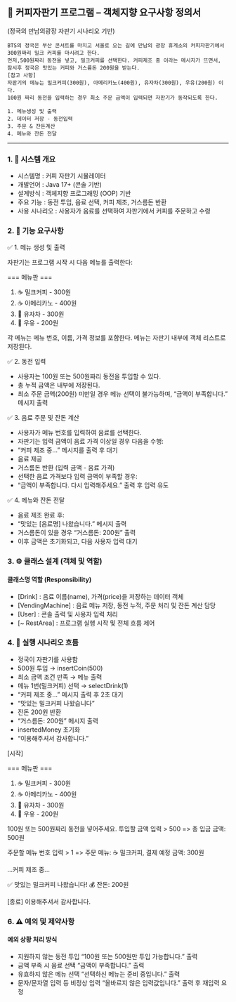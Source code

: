 ## 📄 커피자판기 프로그램 – 객체지향 요구사항 정의서
(정국의 만남의광장 자판기 시나리오 기반)

```
BTS의 정국은 부산 콘서트를 마치고 서울로 오는 길에 만남의 광장 휴게소의 커피자판기에서 300원짜리 밀크 커피를 마시려고 한다. 
먼저,500원짜리 동전을 넣고, 밀크커피를 선택한다. 커피제조 중 이라는 메시지가 뜨면서, 잠시후 정국은 맛있는 커피와 거스름돈 200원을 받는다.
[참고 사항] 
자판기의 메뉴는 밀크커피(300원), 아메리카노(400원), 유자차(300원), 우유(200원) 이다.
100원 짜리 동전을 입력하는 경우 최소 주문 금액이 입력되면 자판기가 동작되도록 한다.

1. 메뉴생성 및 출력
2. 데이터 저장 - 동전입력
3. 주문 & 잔돈계산 
4. 메뉴와 잔돈 전달
```
<hr>

### 1. 📌 시스템 개요

- 시스템명 : 커피 자판기 시뮬레이터
- 개발언어 : Java 17+ (콘솔 기반)
- 설계방식 : 객체지향 프로그래밍 (OOP) 기반
- 주요 기능 :	동전 투입, 음료 선택, 커피 제조, 거스름돈 반환
- 사용 시나리오 : 사용자가 음료를 선택하여 자판기에서 커피를 주문하고 수령

### 2. 🎯 기능 요구사항

✅ 1. 메뉴 생성 및 출력

자판기는 프로그램 시작 시 다음 메뉴를 출력한다:

=== 메뉴판 ===
1. ☕ 밀크커피 - 300원  
2. ☕ 아메리카노 - 400원  
3. 🍋 유자차 - 300원  
4. 🥛 우유 - 200원

각 메뉴는 메뉴 번호, 이름, 가격 정보를 포함한다.
메뉴는 자판기 내부에 객체 리스트로 저장된다.

✅ 2. 동전 입력
- 사용자는 100원 또는 500원짜리 동전을 투입할 수 있다.
- 총 누적 금액은 내부에 저장된다.
- 최소 주문 금액(200원) 미만일 경우 메뉴 선택이 불가능하며, “금액이 부족합니다.” 메시지 출력

✅ 3. 음료 주문 및 잔돈 계산
- 사용자가 메뉴 번호를 입력하여 음료를 선택한다.
- 자판기는 입력 금액이 음료 가격 이상일 경우 다음을 수행:
- “커피 제조 중...” 메시지를 출력 후 대기
- 음료 제공
- 거스름돈 반환 (입력 금액 - 음료 가격)
- 선택한 음료 가격보다 입력 금액이 부족할 경우:
- “금액이 부족합니다. 다시 입력해주세요.” 출력 후 입력 유도

✅ 4. 메뉴와 잔돈 전달
- 음료 제조 완료 후:
- “맛있는 [음료명] 나왔습니다.” 메시지 출력
- 거스름돈이 있을 경우 “거스름돈: 200원” 출력
- 이후 금액은 초기화되고, 다음 사용자 입력 대기

### 3. ⚙️ 클래스 설계 (객체 및 역할)

#### 클래스명	역할 (Responsibility)
- [Drink] :	음료 이름(name), 가격(price)을 저장하는 데이터 객체
- [VendingMachine] : 음료 메뉴 저장, 동전 누적, 주문 처리 및 잔돈 계산 담당
- [User] : 콘솔 출력 및 사용자 입력 처리
- [~ RestArea] : 프로그램 실행 시작 및 전체 흐름 제어


### 4. 🔄 실행 시나리오 흐름
- 정국이 자판기를 사용함
- 500원 투입 → insertCoin(500)
- 최소 금액 조건 만족 → 메뉴 출력
- 메뉴 1번(밀크커피) 선택 → selectDrink(1)
- “커피 제조 중...” 메시지 출력 후 2초 대기
- “맛있는 밀크커피 나왔습니다”
- 잔돈 200원 반환
- “거스름돈: 200원” 메시지 출력
- insertedMoney 초기화
- “이용해주셔서 감사합니다.”

[시작]

=== 메뉴판 ===
1. ☕ 밀크커피 - 300원
2. ☕ 아메리카노 - 400원
3. 🍋 유자차 - 300원
4. 🥛 우유 - 200원

100원 또는 500원짜리 동전을 넣어주세요.
투입할 금액 입력 > 500
=> 총 입금 금액: 500원

주문할 메뉴 번호 입력 > 1
=> 주문 메뉴: ☕ 밀크커피, 결제 예정 금액: 300원

...커피 제조 중...

✅ 맛있는 밀크커피 나왔습니다!
💰 잔돈: 200원

[종료]
이용해주셔서 감사합니다.


### 6. ⚠️ 예외 및 제약사항

#### 예외 상황	처리 방식

- 지원하지 않는 동전 투입	“100원 또는 500원만 투입 가능합니다.” 출력
- 금액 부족 시 음료 선택	“금액이 부족합니다.” 출력
- 유효하지 않은 메뉴 선택	“선택하신 메뉴는 준비 중입니다.” 출력
- 문자/문자열 입력 등 비정상 입력	“올바르지 않은 입력값입니다.” 출력 후 재입력 요청




